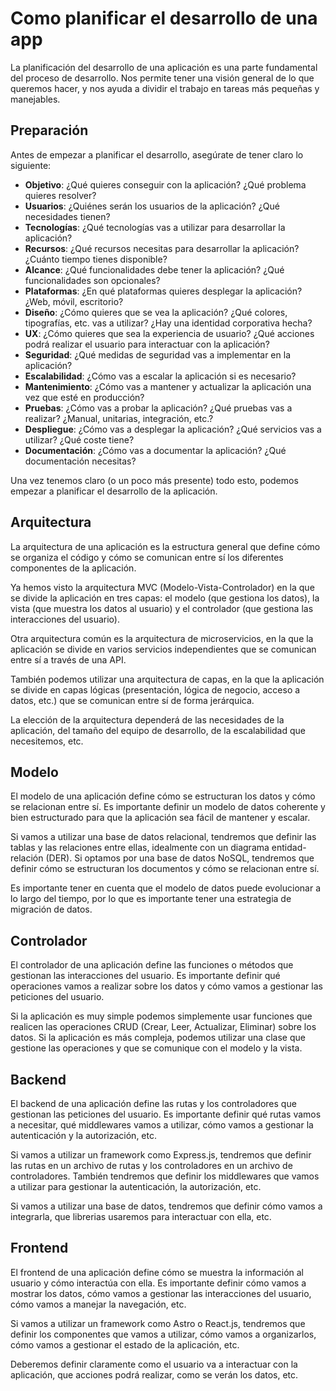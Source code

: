 # Como planificar el desarrollo de una app

La planificación del desarrollo de una aplicación es una parte fundamental del proceso de desarrollo. Nos permite tener una visión general de lo que queremos hacer, y nos ayuda a dividir el trabajo en tareas más pequeñas y manejables.

## Preparación

Antes de empezar a planificar el desarrollo, asegúrate de tener claro lo siguiente:

- **Objetivo**: ¿Qué quieres conseguir con la aplicación? ¿Qué problema quieres resolver?
- **Usuarios**: ¿Quiénes serán los usuarios de la aplicación? ¿Qué necesidades tienen?
- **Tecnologías**: ¿Qué tecnologías vas a utilizar para desarrollar la aplicación?
- **Recursos**: ¿Qué recursos necesitas para desarrollar la aplicación? ¿Cuánto tiempo tienes disponible?
- **Alcance**: ¿Qué funcionalidades debe tener la aplicación? ¿Qué funcionalidades son opcionales?
- **Plataformas**: ¿En qué plataformas quieres desplegar la aplicación? ¿Web, móvil, escritorio?
- **Diseño**: ¿Cómo quieres que se vea la aplicación? ¿Qué colores, tipografías, etc. vas a utilizar? ¿Hay una identidad corporativa hecha?
- **UX**: ¿Cómo quieres que sea la experiencia de usuario? ¿Qué acciones podrá realizar el usuario para interactuar con la aplicación?
- **Seguridad**: ¿Qué medidas de seguridad vas a implementar en la aplicación?
- **Escalabilidad**: ¿Cómo vas a escalar la aplicación si es necesario?
- **Mantenimiento**: ¿Cómo vas a mantener y actualizar la aplicación una vez que esté en producción?
- **Pruebas**: ¿Cómo vas a probar la aplicación? ¿Qué pruebas vas a realizar? ¿Manual, unitarias, integración, etc.?
- **Despliegue**: ¿Cómo vas a desplegar la aplicación? ¿Qué servicios vas a utilizar? ¿Qué coste tiene?
- **Documentación**: ¿Cómo vas a documentar la aplicación? ¿Qué documentación necesitas?

Una vez tenemos claro (o un poco más presente) todo esto, podemos empezar a planificar el desarrollo de la aplicación.

## Arquitectura

La arquitectura de una aplicación es la estructura general que define cómo se organiza el código y cómo se comunican entre sí los diferentes componentes de la aplicación.

Ya hemos visto la arquitectura MVC (Modelo-Vista-Controlador) en la que se divide la aplicación en tres capas: el modelo (que gestiona los datos), la vista (que muestra los datos al usuario) y el controlador (que gestiona las interacciones del usuario).

Otra arquitectura común es la arquitectura de microservicios, en la que la aplicación se divide en varios servicios independientes que se comunican entre sí a través de una API.

También podemos utilizar una arquitectura de capas, en la que la aplicación se divide en capas lógicas (presentación, lógica de negocio, acceso a datos, etc.) que se comunican entre sí de forma jerárquica.

La elección de la arquitectura dependerá de las necesidades de la aplicación, del tamaño del equipo de desarrollo, de la escalabilidad que necesitemos, etc.

## Modelo

El modelo de una aplicación define cómo se estructuran los datos y cómo se relacionan entre sí. Es importante definir un modelo de datos coherente y bien estructurado para que la aplicación sea fácil de mantener y escalar.

Si vamos a utilizar una base de datos relacional, tendremos que definir las tablas y las relaciones entre ellas, idealmente con un diagrama entidad-relación (DER). Si optamos por una base de datos NoSQL, tendremos que definir cómo se estructuran los documentos y cómo se relacionan entre sí.

Es importante tener en cuenta que el modelo de datos puede evolucionar a lo largo del tiempo, por lo que es importante tener una estrategia de migración de datos.

## Controlador

El controlador de una aplicación define las funciones o métodos que gestionan las interacciones del usuario. Es importante definir qué operaciones vamos a realizar sobre los datos y cómo vamos a gestionar las peticiones del usuario.

Si la aplicación es muy simple podemos simplemente usar funciones que realicen las operaciones CRUD (Crear, Leer, Actualizar, Eliminar) sobre los datos. Si la aplicación es más compleja, podemos utilizar una clase que gestione las operaciones y que se comunique con el modelo y la vista.

## Backend

El backend de una aplicación define las rutas y los controladores que gestionan las peticiones del usuario. Es importante definir qué rutas vamos a necesitar, qué middlewares vamos a utilizar, cómo vamos a gestionar la autenticación y la autorización, etc.

Si vamos a utilizar un framework como Express.js, tendremos que definir las rutas en un archivo de rutas y los controladores en un archivo de controladores. También tendremos que definir los middlewares que vamos a utilizar para gestionar la autenticación, la autorización, etc.

Si vamos a utilizar una base de datos, tendremos que definir cómo vamos a integrarla, que librerias usaremos para interactuar con ella, etc.

## Frontend

El frontend de una aplicación define cómo se muestra la información al usuario y cómo interactúa con ella. Es importante definir cómo vamos a mostrar los datos, cómo vamos a gestionar las interacciones del usuario, cómo vamos a manejar la navegación, etc.

Si vamos a utilizar un framework como Astro o React.js, tendremos que definir los componentes que vamos a utilizar, cómo vamos a organizarlos, cómo vamos a gestionar el estado de la aplicación, etc.

Deberemos definir claramente como el usuario va a interactuar con la aplicación, que acciones podrá realizar, como se verán los datos, etc.

